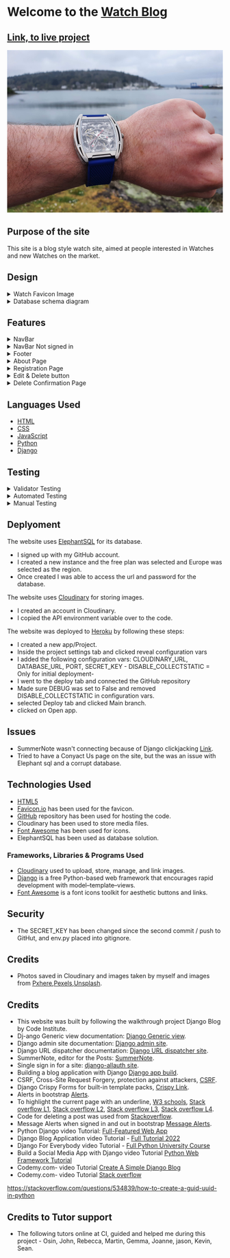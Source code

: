 # Welcome to the **[Watch Blog](https://watch-blog-1e2436fde037.herokuapp.com/)**

## [Link, to live project](https://watch-blog-1e2436fde037.herokuapp.com/)

![Watch on wrist image](documentation/watch.jpg)

## **Purpose of the site**
<p>This site is a blog style watch site, aimed at people interested in Watches and new Watches on the market.</p>

## Design
<details>
<summary>Watch Favicon Image</summary>

- the watch logo was created in Publisher, and can be found in the documentation folder. 
- Paint was used to design the image.
- favicon was used for website image tab [Link](https://favicon.io/favicon-converter/)
  

![Watch on wrist image](documentation/paintfco.jpg)
</details>


<details>
<summary>Database schema diagram</summary>

This was completed using [DrawSQL](https://drawsql.app/)


![Database structure](documentation/drawsql.png)

</details>

## Features
<details>
<summary>NavBar</summary>
For authenticated users it links to:

- Home Page
- About page
- Write a Post Page
- Logout Page
- Welcome User Name display

![NavBar image](documentation/navbar.png)
</details>
<details>
<summary>NavBar Not signed in</summary>
For authenticated users it links to:

- Home Page
- About page
- Register Page
- Login Page
  
![NavBar not signed in image](documentation/navbarnotreg.png)
</details>
<details>
<summary>Footer</summary>

- Links to facebook, Twitter, GitHub, Instragram and Youtube

![Footer image](documentation/footer.png)
</details>
<details>
<summary>About Page</summary>

-Contains info about the site.

![About page image](documentation/aboutpage.png)
</details>
<details>
<summary>Registration Page</summary>

- Where new users are able to create an account to post an article. 
![Registration page image](documentation/regpage.png)
</details>
<details>
<summary>Edit & Delete button</summary>

- Where users can Edit and delete a post that they have created, this is only visible if your the author of the post. 

![Delete image](documentation/delete.png)
</details>
<details>
<summary>Delete Confirmation Page</summary>

- Just a check to see if the user wants to delete there post.

![Delete page image](documentation/deletepage.png)
</details>

## Languages Used

- [HTML](https://en.wikipedia.org/wiki/HTML/)
- [CSS](https://en.wikipedia.org/wiki/CSS)
- [JavaScript](https://www.javascript.com/)
- [Python](https://www.python.org/)
- [Django](https://www.djangoproject.com/)


## Testing

<details>
<summary>Validator Testing</summary>

#### HTML

Validator: [W3C Validator](https://validator.w3.org/).

#### CSS

Validator: [Jigsaw Validator](https://jigsaw.w3.org/css-validator/validator).

#### Python 

Validator: [CI Python Linter](https://pep8ci.herokuapp.com/).

### JavaScript

Validator: [JSHint Validator](https://jshint.com/).

</details>



<details>
<summary>Automated Testing</summary>
</details>

<details>
<summary>Manual Testing</summary>

**User Registered**
- There are some features that are only visible when the user is logged in.
- User can create a post.
- User can edit there own post they created.
- User can leave a comment.
- User can delete there own post they created
  
**User Not Registered**

- If there is no user logged in, The home page won't show Crate a post.
- The user will be able to see a post entry but won't be able to add a comment.
- The user isn't able to edit or deleted a post unless its a post that the user has created.

<details>
<summary>Login and Not Logged in Page</summary>

![Watch on wrist image](documentation/testing/notlogin.png)
![Watch on wrist image](documentation/testing/notlogincom.png)
</details>


**User Registered**

- If a user is registered, they will be able to create a post.
- If the user has created a post, that user will be able to edit and deleted there own post.
- If the user isn't the creator of the post the user can't edit or deleted the post, only add coments.
- Alert messages appear when a use has logged in, logged out, a comment added, a post is edited and a when a post is deleted.

**Checks Completed**
- The following check have been conpleted
  

|Test|       Action                             |   Result                                                                  |Done   |
|----|------------------------------------------|---------------------------------------------------------------------------|-------|
| 1  |  Login is Clicked                        |  Redirected to login page                                                 | PASS  |
| 2  |  Watch Blog logo clicked on about page   |  Redirected to home page                                                  | PASS  |
| 3  |  Register is Clicked	                    |  Redirected to Sign up page                                               | PASS  |
| 4  |  Login is Clicked	                    |  Signed in and redirected to Blog home page                               | PASS  |
| 5  |  Logout is clicked 	                    |  Redirected to Sign out page, sign out clicked, and sign out              | PASS  |
| 6  |  Home page clicked post entry	        |  Directed to post entry.                                                  | PASS  |
| 7  |  Bolg Post edit/delete post	            |  <details><summary>Not correct user, can't edit or delert post</summary><img src="./documentation/testing/notlogincom.png"></details>                              | PASS  |
| 8  |  Create a Post	                        |  Redirected to create a post page                                         | PASS  |
| 9  |  Create a Post page	                    |  No title entered, post button clicked, error field appears               | PASS  |
| 10 |  Create a Post page	                    |  No Contect entered, post button clicked, error field appears             | PASS  |
| 11 |  Create a Post page	                    |  No image entered, post button clicked,default image  appears in blog     | PASS  |
| 12 |  Bolg Post edit, creator	                |  <details><summary>Edit button visible</summary><img src="./documentation/testing/editingpost.png"></details>                                                      | PASS  |
| 13 |  Bolg Post delete, creator	            |  <details><summary>Delete button visible</summary><img src="./documentation/testing/editingpost.png"></details>                                                    | PASS  |
| 14 |  Delete button clicked	                |  Confirmation button appears                                              | PASS  |
| 15 |  Blog home page, comment icon clicked.	|  Redirect to blog post                                                    | PASS  |
| 16 |  Comment icon	                        |  Correct number on blog page and home page                                | PASS  |
| 17 |  Like heart button clicked on blog page	|  Increments number by 1                                                   | PASS  |
| 18 |  heart icon	                            |  Correct number on blog page and home page                                | PASS  |
| 19 |  Footer, clicking facebook icon	        |  <details><summary>Redirected to facebook</summary><img src="./documentation/testing/footerlinks.png"></details>                                                   | PASS  |
| 20 |  Footer, clicking Twitter (x) icon	    |  <details><summary>Redirected to Twitter</summary><img src="./documentation/testing/footerlinks.png"></details>                                                | PASS  |
| 21 |  Footer, clicking Github icon	        |  <details><summary>Redirected to Github</summary><img src="./documentation/testing/footerlinks.png"></details>                                                     | PASS  |
| 22 |  Footer, clicking Instagram icon	        |  <details><summary>Redirected to Instagram</summary><img src="./documentation/testing/footerlinks.png"></details>                                                  | PASS  |
| 23 |  Footer, clicking Youtube icon	        |  <details><summary>Redirected to Youtube</summary><img src="./documentation/testing/footerlinks.png"></details>                                                 | PASS  |
| 24 |  Message alert for Signed in	            |  <details><summary>Alert Appears</summary><img src="./documentation/testing/alerts.png"></details>                                                            | PASS  |
| 25 |  Message alert for Signed out	        |  <details><summary>Alert Appears</summary><img src="./documentation/testing/alerts.png"></details>                                                            | PASS  |
| 26 |  Message alert for post edited	        |  <details><summary>Alert Appears</summary><img src="./documentation/testing/alerts.png"></details>                                                            | PASS  |
| 27 |  Message alert for post deleted	        |  <details><summary>Alert Appears</summary><img src="./documentation/testing/alerts.png"></details>                                                            | PASS  |
| 28 |  Message alert for comment added	        |  <details><summary>Alert Appears</summary><img src="./documentation/testing/alerts.png"></details>                                                            | PASS  |
| 29 |  Next and Prev buttons	                |  Direct to next and Prevous pages                                         | PASS  |


|Test|     Post Detail Page                     |   Result                                                                  |Done   |
|----|------------------------------------------|---------------------------------------------------------------------------|-------|
| 1  |  Edit button                             | Visable for authenticated user of post                                    | PASS  |
| 2  |  Edit button                             | Isn't Visable for unauthenticated user of post                            | PASS  |
| 3  |  Deleted button	                        | Visable for authenticated user of post                                    | PASS  |
| 4  |  Deleted button	                        | Isn't Visable for unauthenticated user of post                            | PASS  |
| 5  |  Add comment button 	                    | Visable for authenticated user of the site                                | PASS  |


|Test|     Sign Up page                         |   Result                                                                  |Done   |
|----|------------------------------------------|---------------------------------------------------------------------------|-------|
| 1  |  Valid info, submitted                   | Redirected to blog                                                        | PASS  |
| 2  |  Invalid info, submitted                 | Error message appears                                                     | PASS  |
| 3  |  Sign Up button	                        | Hover over, colour changes                                                | PASS  |
| 4  |  Sign Up button clicked	                | Signed up and redirected to Blog home page                                | PASS  |


|Test|     Logout Page                          |   Result                                                                  |Done   |
|----|------------------------------------------|---------------------------------------------------------------------------|-------|
| 1  |  Sign Out button                         | Hover over, colour changes                                                | PASS  |
| 2  |  Sign Up button clicked                  | Redirected to Blog home page, Alert message appears                       | PASS  |


|Test|     Logout Page                          |   Result                                                                  |Done   |
|----|------------------------------------------|---------------------------------------------------------------------------|-------|
| 1  |  Sign In button                          | Hover over, colour changes                                                | PASS  |
| 2  |  Sign Up link clicked                    | Redirected to Sign Up page                                                | PASS  |
| 3  |  Invalid Username/Password	            | Asked to enter correct username                                           | PASS  |


|Test|     Create Post Page                     |   Result                                                                  |Done   |
|----|------------------------------------------|---------------------------------------------------------------------------|-------|
| 1  |  Link to Go Back pressed                 | Redirected to Blog/Home page                                              | PASS  |
| 2  |  Link to Go Back pressed                 | Redirected to Blog/Home page                                              | PASS  |





</details>



## Deplyoment

The website uses [ElephantSQL](https://www.elephantsql.com/) for its database.

- I signed up with my GitHub account.
- I created a new instance and the free plan was selected and Europe was selected as the region.
- Once created I was able to access the url and password for the database.

The website uses [Cloudinary](https://cloudinary.com/) for storing images.

- I created an account in Cloudinary.
- I copied the API environment variable over to the code.

The website was deployed to [Heroku](https://heroku.com/) by following these steps:

- I created a new app/Project.
- Inside the project settings tab and clicked reveal configuration vars
- I added the following configuration vars: CLOUDINARY_URL, DATABASE_URL, PORT, SECRET_KEY - DISABLE_COLLECTSTATIC = Only for initial deployment-
- I went to the deploy tab and connected the GitHub repository
- Made sure DEBUG was set to False and removed DISABLE_COLLECTSTATIC in configuration vars.
- selected Deploy tab and clicked Main branch.
- clicked on Open app.

## Issues

- SummerNote wasn't connecting because of Django clickjacking [Link](https://developer.mozilla.org/en-US/docs/Web/HTTP/Headers/X-Frame-Options).
- Tried to have a Conyact Us page on the site, but the was an issue with Elephant sql and a corrupt database.

## Technologies Used

- [HTML5](https://developer.mozilla.org/en-US/docs/Web/HTML)
- [Favicon.io](https://favicon.io/) has been used for the favicon.
- [GitHub](https://github.com/PdoyleC/Watch_Blog) repository has been used for hosting the code.
- Cloudinary has been used to store media files.
- [Font Awesome](https://fontawesome.com/icons) has been used for icons.
- ElephantSQL has been used as database solution.

### Frameworks, Libraries & Programs Used
- [Cloudinary](https://cloudinary.com/)  used to upload, store, manage, and link images.
- [Django](https://www.djangoproject.com/) is a free Python-based web framework that encourages rapid development with model–template–views.
- [Font Awesome](https://fontawesome.com/) is a font icons toolkit for aesthetic buttons and links.


## Security
- The SECRET_KEY has been changed since the second commit / push to GitHut, and env.py placed into gitignore. 

## Credits

- Photos saved in Cloudinary and images taken by myself and images from [Pxhere](https://pxhere.com/),[Pexels](https://www.pexels.com/),[Unsplash](https://unsplash.com/).

## Credits

- This website was built by following the walkthrough project Django Blog by Code Institute.
- Dj-ango Generic view documentation: [Django Generic view](https://docs.djangoproject.com/en/3.2/topics/class-based-views/generic-display/).
- Django admin site documentation: [Django admin site](https://docs.djangoproject.com/en/3.2/ref/contrib/admin/#django.contrib.admin.ModelAdmin.list_display).
- Django URL dispatcher documentation: [Django URL dispatcher site](https://docs.djangoproject.com/en/3.2/topics/http/urls/#how-django-processes-a-request).
- SummerNote, editor for the Posts: [SummerNote](https://summernote.org/).
- Single sign in for a site: [django-allauth site](https://docs.allauth.org/en/latest/).
- Building a blog application with Django [Django app build](https://djangocentral.com/building-a-blog-application-with-django).
- CSRF, Cross-Site Request Forgery, protection against attackers, [CSRF](https://docs.djangoproject.com/en/3.2/ref/csrf/).
- Django Crispy Forms for built-in template packs, [Crispy Link](https://django-crispy-forms.readthedocs.io/en/latest/index.html).
- Alerts in bootstrap [Alerts](https://getbootstrap.com/docs/5.0/components/alerts/).
- To highlight the current page with an underline, [W3 schools](https://www.w3schools.com/howto/tryit.asp?filename=tryhow_js_active_element2),
[Stack overflow L1](https://stackoverflow.com/questions/72685196/how-to-highlight-the-current-section-the-user-is-viewing-in-javascript),
[Stack overflow L2](https://stackoverflow.com/questions/20410623/how-to-add-active-class-to-html-actionlink-in-asp-net-mvc),
[Stack overflow L3](https://stackoverflow.com/questions/62451903/how-i-can-underline-the-current-page-inside-my-bootstrap-nav),
[Stack overflow L4](https://stackoverflow.com/questions/26819675/navbar-highlight-for-current-page).
- Code for deleting a post was used from [Stackoverflow](https://stackoverflow.com/questions/31843145/deleteview-with-confirmation-template-and-post-method).
- Message Alerts when signed in and out in bootstrap [Message Alerts](https://ordinarycoders.com/blog/article/django-messages-framework).
- Python Django video Tutorial: [Full-Featured Web App](https://www.youtube.com/playlist?list=PL-osiE80TeTtoQCKZ03TU5fNfx2UY6U4p)
- Django Blog Application video Tutorial - [Full Tutorial 2022](https://www.youtube.com/watch?v=I8TRkEcw9Mg)
- Django For Everybody video Tutorial - [Full Python University Course](https://www.youtube.com/watch?v=o0XbHvKxw7Y)
- Build a Social Media App with Django video Tutorial [Python Web Framework Tutorial](https://www.youtube.com/watch?v=xSUm6iMtREA)
- Codemy.com- video Tutorial [Create A Simple Django Blog](https://www.youtube.com/watch?v=B40bteAMM_M&list=PLCC34OHNcOtr025c1kHSPrnP18YPB-NFi)
- Codemy.com- video Tutorial [Stack overflow](https://stackoverflow.com/questions/534839/how-to-create-a-guid-uuid-in-python)

<https://stackoverflow.com/questions/534839/how-to-create-a-guid-uuid-in-python>

## Credits to Tutor support

- The following tutors online at CI, guided and helped me during this project - Osin, John, Rebecca, Martin, Gemma, Joanne, jason, Kevin, Sean.
